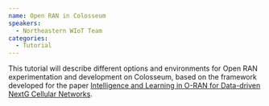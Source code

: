 ```yaml
---
name: Open RAN in Colosseum
speakers:
  - Northeastern WIoT Team
categories:
  - Tutorial
---
```


This tutorial will describe different options and environments for Open RAN experimentation and development on Colosseum, based on the framework developed for the paper [Intelligence and Learning in O-RAN for Data-driven NextG Cellular Networks](https://arxiv.org/abs/2012.01263).